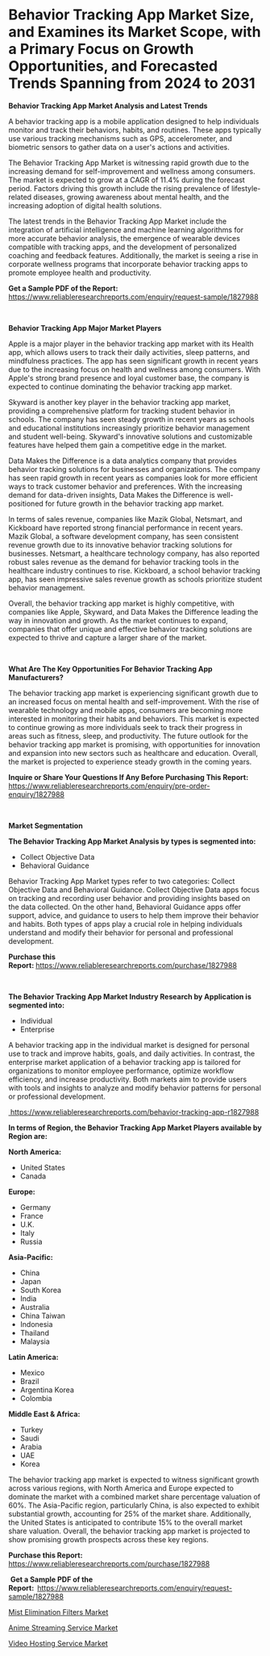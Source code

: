 <p><h1>Behavior Tracking App Market Size, and Examines its Market Scope, with a Primary Focus on Growth Opportunities, and Forecasted Trends Spanning from 2024 to 2031</h1></p><p><strong>Behavior Tracking App Market Analysis and Latest Trends</strong></p>
<p><p>A behavior tracking app is a mobile application designed to help individuals monitor and track their behaviors, habits, and routines. These apps typically use various tracking mechanisms such as GPS, accelerometer, and biometric sensors to gather data on a user's actions and activities.</p><p>The Behavior Tracking App Market is witnessing rapid growth due to the increasing demand for self-improvement and wellness among consumers. The market is expected to grow at a CAGR of 11.4% during the forecast period. Factors driving this growth include the rising prevalence of lifestyle-related diseases, growing awareness about mental health, and the increasing adoption of digital health solutions.</p><p>The latest trends in the Behavior Tracking App Market include the integration of artificial intelligence and machine learning algorithms for more accurate behavior analysis, the emergence of wearable devices compatible with tracking apps, and the development of personalized coaching and feedback features. Additionally, the market is seeing a rise in corporate wellness programs that incorporate behavior tracking apps to promote employee health and productivity.</p></p>
<p><strong>Get a Sample PDF of the Report:&nbsp;</strong> <a href="https://www.reliableresearchreports.com/enquiry/request-sample/1827988">https://www.reliableresearchreports.com/enquiry/request-sample/1827988</a></p>
<p>&nbsp;</p>
<p><strong>Behavior Tracking App Major Market Players</strong></p>
<p><p>Apple is a major player in the behavior tracking app market with its Health app, which allows users to track their daily activities, sleep patterns, and mindfulness practices. The app has seen significant growth in recent years due to the increasing focus on health and wellness among consumers. With Apple's strong brand presence and loyal customer base, the company is expected to continue dominating the behavior tracking app market.</p><p>Skyward is another key player in the behavior tracking app market, providing a comprehensive platform for tracking student behavior in schools. The company has seen steady growth in recent years as schools and educational institutions increasingly prioritize behavior management and student well-being. Skyward's innovative solutions and customizable features have helped them gain a competitive edge in the market.</p><p>Data Makes the Difference is a data analytics company that provides behavior tracking solutions for businesses and organizations. The company has seen rapid growth in recent years as companies look for more efficient ways to track customer behavior and preferences. With the increasing demand for data-driven insights, Data Makes the Difference is well-positioned for future growth in the behavior tracking app market.</p><p>In terms of sales revenue, companies like Mazik Global, Netsmart, and Kickboard have reported strong financial performance in recent years. Mazik Global, a software development company, has seen consistent revenue growth due to its innovative behavior tracking solutions for businesses. Netsmart, a healthcare technology company, has also reported robust sales revenue as the demand for behavior tracking tools in the healthcare industry continues to rise. Kickboard, a school behavior tracking app, has seen impressive sales revenue growth as schools prioritize student behavior management.</p><p>Overall, the behavior tracking app market is highly competitive, with companies like Apple, Skyward, and Data Makes the Difference leading the way in innovation and growth. As the market continues to expand, companies that offer unique and effective behavior tracking solutions are expected to thrive and capture a larger share of the market.</p></p>
<p>&nbsp;</p>
<p><strong>What Are The Key Opportunities For Behavior Tracking App Manufacturers?</strong></p>
<p><p>The behavior tracking app market is experiencing significant growth due to an increased focus on mental health and self-improvement. With the rise of wearable technology and mobile apps, consumers are becoming more interested in monitoring their habits and behaviors. This market is expected to continue growing as more individuals seek to track their progress in areas such as fitness, sleep, and productivity. The future outlook for the behavior tracking app market is promising, with opportunities for innovation and expansion into new sectors such as healthcare and education. Overall, the market is projected to experience steady growth in the coming years.</p></p>
<p><strong>Inquire or Share Your Questions If Any Before Purchasing This Report:</strong> <a href="https://www.reliableresearchreports.com/enquiry/pre-order-enquiry/1827988">https://www.reliableresearchreports.com/enquiry/pre-order-enquiry/1827988</a></p>
<p>&nbsp;</p>
<p><strong>Market Segmentation</strong></p>
<p><strong>The Behavior Tracking App Market Analysis by types is segmented into:</strong></p>
<p><ul><li>Collect Objective Data</li><li>Behavioral Guidance</li></ul></p>
<p><p>Behavior Tracking App Market types refer to two categories: Collect Objective Data and Behavioral Guidance. Collect Objective Data apps focus on tracking and recording user behavior and providing insights based on the data collected. On the other hand, Behavioral Guidance apps offer support, advice, and guidance to users to help them improve their behavior and habits. Both types of apps play a crucial role in helping individuals understand and modify their behavior for personal and professional development.</p></p>
<p><strong>Purchase this Report:&nbsp;</strong><a href="https://www.reliableresearchreports.com/purchase/1827988">https://www.reliableresearchreports.com/purchase/1827988</a></p>
<p>&nbsp;</p>
<p><strong>The Behavior Tracking App Market Industry Research by Application is segmented into:</strong></p>
<p><ul><li>Individual</li><li>Enterprise</li></ul></p>
<p><p>A behavior tracking app in the individual market is designed for personal use to track and improve habits, goals, and daily activities. In contrast, the enterprise market application of a behavior tracking app is tailored for organizations to monitor employee performance, optimize workflow efficiency, and increase productivity. Both markets aim to provide users with tools and insights to analyze and modify behavior patterns for personal or professional development.</p></p>
<p><a href="https://www.reliableresearchreports.com/behavior-tracking-app-r1827988">&nbsp;https://www.reliableresearchreports.com/behavior-tracking-app-r1827988</a></p>
<p><strong>In terms of Region, the Behavior Tracking App Market Players available by Region are:</strong></p>
<p>
    <p> <strong> North America: </strong>
        <ul>
            <li>United States</li>
            <li>Canada</li>
        </ul>
        </p> 
    <p> <strong> Europe: </strong>
        <ul>
            <li>Germany</li>
            <li>France</li>
            <li>U.K.</li>
            <li>Italy</li>
            <li>Russia</li>
        </ul>
        </p> 
    <p> <strong> Asia-Pacific: </strong>
        <ul>
            <li>China</li>
            <li>Japan</li>
            <li>South Korea</li>
            <li>India</li>
            <li>Australia</li>
            <li>China Taiwan</li>
            <li>Indonesia</li>
            <li>Thailand</li>
            <li>Malaysia</li>
        </ul>
        </p> 
    <p> <strong> Latin America: </strong>
        <ul>
            <li>Mexico</li>
            <li>Brazil</li>
            <li>Argentina Korea</li>
            <li>Colombia</li>
        </ul>
        </p> 
    <p> <strong> Middle East & Africa: </strong>
        <ul>
            <li>Turkey</li>
            <li>Saudi</li>
            <li>Arabia</li>
            <li>UAE</li>
            <li>Korea</li>
        </ul>
    </p>
    </p>
<p><p>The behavior tracking app market is expected to witness significant growth across various regions, with North America and Europe expected to dominate the market with a combined market share percentage valuation of 60%. The Asia-Pacific region, particularly China, is also expected to exhibit substantial growth, accounting for 25% of the market share. Additionally, the United States is anticipated to contribute 15% to the overall market share valuation. Overall, the behavior tracking app market is projected to show promising growth prospects across these key regions.</p></p>
<p><strong>Purchase this Report: </strong><a href="https://www.reliableresearchreports.com/purchase/1827988">https://www.reliableresearchreports.com/purchase/1827988</a></p>
<p>&nbsp;<strong>Get a Sample PDF of the Report:&nbsp;&nbsp;</strong><a href="https://www.reliableresearchreports.com/enquiry/request-sample/1827988">https://www.reliableresearchreports.com/enquiry/request-sample/1827988</a></p>
<p><strong></strong></p>
<p><p><a href="https://view.publitas.com/reportprime-1/mist-elimination-filters-market-exploring-market-share-market-trends-and-future-growth/">Mist Elimination Filters Market</a></p><p><a href="https://github.com/LibbySpencer2018/Market-Research-Report-List-1/blob/main/anime-streaming-service-market.md">Anime Streaming Service Market</a></p><p><a href="https://github.com/ashman753/Market-Research-Report-List-1/blob/main/video-hosting-service-market.md">Video Hosting Service Market</a></p></p>